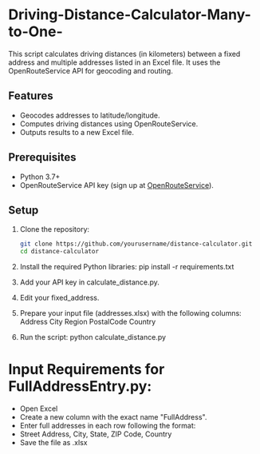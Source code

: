 # Driving-Distance-Calculator-Many-to-One-
This script calculates driving distances (in kilometers) between a fixed address and multiple addresses listed in an Excel file. It uses the OpenRouteService API for geocoding and routing.

## Features
- Geocodes addresses to latitude/longitude.
- Computes driving distances using OpenRouteService.
- Outputs results to a new Excel file.

## Prerequisites
- Python 3.7+
- OpenRouteService API key (sign up at [OpenRouteService](https://openrouteservice.org/)).

## Setup
1. Clone the repository:
   ```bash
   git clone https://github.com/yourusername/distance-calculator.git
   cd distance-calculator

2. Install the required Python libraries:
pip install -r requirements.txt

3. Add your API key in calculate_distance.py.

4. Edit your fixed_address.

5. Prepare your input file (addresses.xlsx) with the following columns:
Address
City
Region
PostalCode
Country

6. Run the script:
python calculate_distance.py


# Input Requirements for FullAddressEntry.py:
- Open Excel
- Create a new column with the exact name "FullAddress".
- Enter full addresses in each row following the format:
- Street Address, City, State, ZIP Code, Country
- Save the file as .xlsx








